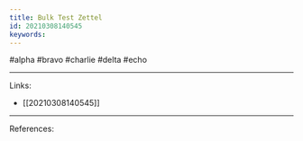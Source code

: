 ```yaml
---
title: Bulk Test Zettel
id: 20210308140545
keywords:
---
```

#alpha #bravo #charlie #delta #echo

---
Links:

- [[20210308140545]]

---
References:

